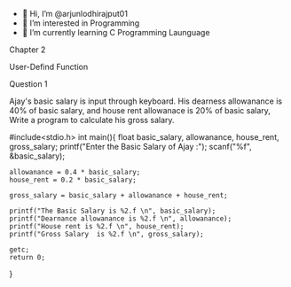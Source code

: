 - 👋 Hi, I’m @arjunlodhirajput01
- 👀 I’m interested in Programming 
- 🌱 I’m currently learning C Programming Launguage 

<!---
arjunlodhirajput01/arjunlodhirajput01 is a ✨ special ✨ repository because its `README.md` (this file) appears on your GitHub profile.
You can click the Preview link to take a look at your changes.
--->


Chapter 2 

User-Defind Function

Question 1 

Ajay's basic salary is input through keyboard. His dearness allowanance is 40% of basic salary, 
and house rent allowanace is 20% of basic salary, Write a program to 
calculate his gross salary.

#include<stdio.h>
int main(){
    float basic_salary, allowanance, house_rent, gross_salary;
    printf("Enter the Basic Salary of Ajay :");
    scanf("%f", &basic_salary);
    
    allowanance = 0.4 * basic_salary;
    house_rent = 0.2 * basic_salary;
    
    gross_salary = basic_salary + allowanance + house_rent; 
    
    printf("The Basic Salary is %2.f \n", basic_salary);
    printf("Dearnance allowanance is %2.f \n", allowanance);
    printf("House rent is %2.f \n", house_rent);
    printf("Gross Salary  is %2.f \n", gross_salary);
    
    getc;
    return 0;
}
